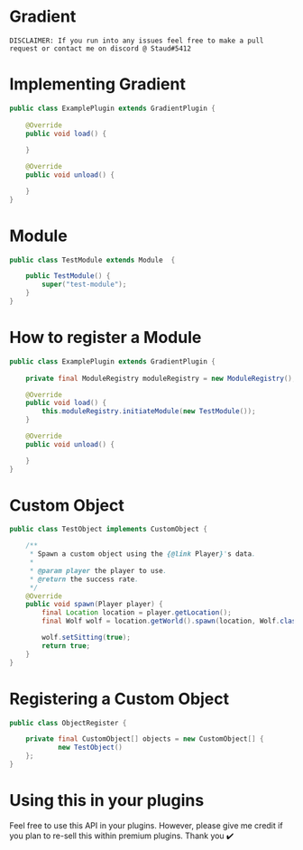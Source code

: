 # Gradient
``DISCLAIMER: If you run into any issues feel free to make a pull request or contact me on discord @ Staud#5412``

# Implementing Gradient

```java
public class ExamplePlugin extends GradientPlugin {
    
    @Override
    public void load() {
        
    }

    @Override
    public void unload() {

    }
}
```
# Module

```java
public class TestModule extends Module  {

    public TestModule() {
        super("test-module");
    }
}
```
# How to register a Module
```java
public class ExamplePlugin extends GradientPlugin {
    
    private final ModuleRegistry moduleRegistry = new ModuleRegistry();

    @Override
    public void load() {
        this.moduleRegistry.initiateModule(new TestModule());
    }

    @Override
    public void unload() {

    }
}
```
# Custom Object
```java
public class TestObject implements CustomObject {

    /**
     * Spawn a custom object using the {@link Player}'s data.
     *
     * @param player the player to use.
     * @return the success rate.
     */
    @Override
    public void spawn(Player player) {
        final Location location = player.getLocation();
        final Wolf wolf = location.getWorld().spawn(location, Wolf.class);

        wolf.setSitting(true);
        return true;
    }
}

```

# Registering a Custom Object
```java
public class ObjectRegister {

    private final CustomObject[] objects = new CustomObject[] {
            new TestObject()
    };
}
```

# Using this in your plugins
Feel free to use this API in your plugins. However, please give me credit if you plan to re-sell this within premium plugins. Thank you ✔️
